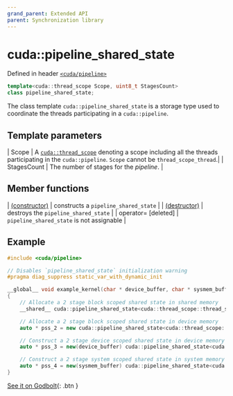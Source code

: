 ```yaml
---
grand_parent: Extended API
parent: Synchronization library
---
```


# cuda::**pipeline_shared_state**

Defined in header [`<cuda/pipeline>`](../headers/pipeline.md)

```c++
template<cuda::thread_scope Scope, uint8_t StagesCount>
class pipeline_shared_state;
```

The class template `cuda::pipeline_shared_state` is a storage type used to coordinate the threads participating in a `cuda::pipeline`.

## Template parameters

| Scope       | A [`cuda::thread_scope`](../../api/synchronization_library/thread_scopes.md) denoting a scope including all the threads participating in the `cuda::pipeline`. `Scope` cannot be `thread_scope_thread`.|
| StagesCount | The number of stages for the _pipeline_.                                                                                                                                                               |

## Member functions

| [(constructor)](./pipeline_shared_state/constructor.md) | constructs a `pipeline_shared_state`      |
| [(destructor)](./pipeline_shared_state/destructor.md)   | destroys the `pipeline_shared_state`      |
| operator= [deleted]                                     | `pipeline_shared_state` is not assignable |

## Example

```c++
#include <cuda/pipeline>

// Disables `pipeline_shared_state` initialization warning
#pragma diag_suppress static_var_with_dynamic_init

__global__ void example_kernel(char * device_buffer, char * sysmem_buffer)
{
    // Allocate a 2 stage block scoped shared state in shared memory
    __shared__ cuda::pipeline_shared_state<cuda::thread_scope::thread_scope_block, 2> pss_1;

    // Allocate a 2 stage block scoped shared state in device memory
    auto * pss_2 = new cuda::pipeline_shared_state<cuda::thread_scope::thread_scope_block, 2>;

    // Construct a 2 stage device scoped shared state in device memory
    auto * pss_3 = new(device_buffer) cuda::pipeline_shared_state<cuda::thread_scope::thread_scope_device, 2>;

    // Construct a 2 stage system scoped shared state in system memory
    auto * pss_4 = new(sysmem_buffer) cuda::pipeline_shared_state<cuda::thread_scope::thread_scope_system, 2>;
}
```

[See it on Godbolt](https://godbolt.org/z/xMMxYM){: .btn }
